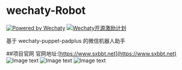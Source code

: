 # wechaty-Robot

[![Powered by Wechaty](https://img.shields.io/badge/Powered%20By-Wechaty-green.svg)](https://github.com/chatie/wechaty)
[![Wechaty开源激励计划](https://img.shields.io/badge/Wechaty-开源激励计划-green.svg)](https://github.com/juzibot/Welcome/wiki/Everything-about-Wechaty)

基于 wechaty-puppet-padplus 的微信机器人助手

##项目官网
官网地址:[https://www.sxbbt.net](https://www.sxbbt.net)
![Image text](https://www.sxbbt.net/screenshot/wechat1.jpg)
![Image text](https://www.sxbbt.net/screenshot/wechat2.jpg)
![Image text](https://www.sxbbt.net/screenshot/wechat3.jpg)





